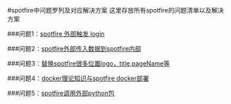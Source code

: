#spotfire中问题罗列及对应解决方案
这里存放所有spotfire的问题清单以及解决方案

###问题1：[spotfire 外部触发 login](https://github.com/xiaoping1993/spotfire_issues/blob/master/resource/spotfire%20%E5%A4%96%E9%83%A8%E8%A7%A6%E5%8F%91%20login.docx "spotfire 外部触发login")

###问题2：[spotfire外部传入数据到spotfire内部](https://github.com/xiaoping1993/spotfire_issues/blob/master/resource/spotfire%E5%A4%96%E9%83%A8%E4%BC%A0%E5%85%A5%E6%95%B0%E6%8D%AE%E5%88%B0spotfire%E5%86%85%E9%83%A8.md "spotfire外部传入数据到spotfire内部")

###问题3：[替换spotfire很多位置logo，title,pageName等](https://github.com/xiaoping1993/spotfire_issues/blob/master/resource/spotfire%E6%9B%BF%E6%8D%A2logo.md "替换spotfire很多位置logo，title,pageName等")

###问题4：[docker理论知识与spotfire docker部署](https://github.com/xiaoping1993/spotfire_issues/blob/master/resource/spotfire%20docker.md "docker理论知识与spotfire docker部署")

###问题5：[spotfire调用外部python包](https://github.com/xiaoping1993/spotfire_issues/blob/master/resource/spotfire调用外部python包.md "spotfire调用外部python包")